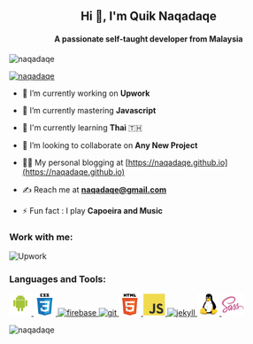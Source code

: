 <h2 align="center">Hi 👋, I'm Quik Naqadaqe</h1>
<h4 align="center">A passionate self-taught developer from Malaysia</h3>

<p align="left"> <img src="https://komarev.com/ghpvc/?username=naqadaqe&label=Profile%20views&color=0e75b6&style=flat" alt="naqadaqe" /> </p>

<p align="left"> <a href="https://github.com/ryo-ma/github-profile-trophy"><img src="https://github-profile-trophy.vercel.app/?username=naqadaqe" alt="naqadaqe" /></a> </p>

- 👔 I’m currently working on **Upwork** 

- 🌱 I’m currently mastering **Javascript**

- 💬 I'm currently learning **Thai** 🇹🇭
  
- 🤝 I’m looking to collaborate on **Any New Project**

- 👨‍💻 My personal blogging at [https://naqadaqe.github.io](https://naqadaqe.github.io)

- ✍️ Reach me at **naqadaqe@gmail.com**

- ⚡ Fun fact : I play **Capoeira and Music**

### Work with me:

![Upwork](https://img.shields.io/badge/UpWork-6FDA44?style=for-the-badge&logo=Upwork&logoColor=white)


<h3 align="left">Languages and Tools:</h3>
<p align="left"> <a href="https://developer.android.com" target="_blank" rel="noreferrer"> <img src="https://raw.githubusercontent.com/devicons/devicon/master/icons/android/android-original-wordmark.svg" alt="android" width="40" height="40"/> </a> <a href="https://www.w3schools.com/css/" target="_blank" rel="noreferrer"> <img src="https://raw.githubusercontent.com/devicons/devicon/master/icons/css3/css3-original-wordmark.svg" alt="css3" width="40" height="40"/> </a> <a href="https://firebase.google.com/" target="_blank" rel="noreferrer"> <img src="https://www.vectorlogo.zone/logos/firebase/firebase-icon.svg" alt="firebase" width="40" height="40"/> </a> <a href="https://git-scm.com/" target="_blank" rel="noreferrer"> <img src="https://www.vectorlogo.zone/logos/git-scm/git-scm-icon.svg" alt="git" width="40" height="40"/> </a> <a href="https://www.w3.org/html/" target="_blank" rel="noreferrer"> <img src="https://raw.githubusercontent.com/devicons/devicon/master/icons/html5/html5-original-wordmark.svg" alt="html5" width="40" height="40"/> </a> <a href="https://developer.mozilla.org/en-US/docs/Web/JavaScript" target="_blank" rel="noreferrer"> <img src="https://raw.githubusercontent.com/devicons/devicon/master/icons/javascript/javascript-original.svg" alt="javascript" width="40" height="40"/> </a> <a href="https://jekyllrb.com/" target="_blank" rel="noreferrer"> <img src="https://www.vectorlogo.zone/logos/jekyllrb/jekyllrb-icon.svg" alt="jekyll" width="40" height="40"/> </a> <a href="https://www.linux.org/" target="_blank" rel="noreferrer"> <img src="https://raw.githubusercontent.com/devicons/devicon/master/icons/linux/linux-original.svg" alt="linux" width="40" height="40"/> </a> <a href="https://sass-lang.com" target="_blank" rel="noreferrer"> <img src="https://raw.githubusercontent.com/devicons/devicon/master/icons/sass/sass-original.svg" alt="sass" width="40" height="40"/> </a> </p>

<p><img align="left" src="https://github-readme-stats.vercel.app/api/top-langs?username=naqadaqe&show_icons=true&locale=en&layout=compact" alt="naqadaqe" /></p>
